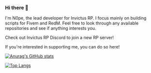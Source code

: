 ### Hi there 👋

I'm N0pe, the lead developer for Invictus RP. I focus mainly on building scripts for Fivem and RedM. Feel free to look through any available repositories and see if anything interests you. 

Check out Invictus RP Discord to join a new RP server!

If you're interested in supporting me, you can do so here!

[![Anurag's GitHub stats](https://github-readme-stats.vercel.app/api?username=Officialn0pe121)](https://github.com/anuraghazra/github-readme-stats)

[![Top Langs](https://github-readme-stats.vercel.app/api/top-langs/?username=Officialn0pe121&layout=donut-vertical)](https://github.com/anuraghazra/github-readme-stats)
